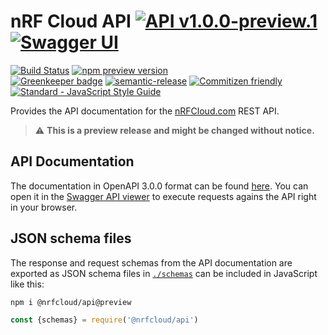 # nRF Cloud API [![API v1.0.0-preview.1](https://img.shields.io/badge/API-v1.0.0--preview.1-blue.svg)](https://raw.githubusercontent.com/nRFCloud/api/master/docs/api.yaml) [![Swagger UI](https://img.shields.io/badge/Swagger-UI-orange.svg)](http://petstore.swagger.io/?url=https%3A%2F%2Fraw.githubusercontent.com%2FnRFCloud%2Fapi%2Fmaster%2Fdocs%2Fapi.yaml%3Fv1.0.0-preview.1)

[![Build Status](https://travis-ci.org/nRFCloud/api.svg?branch=master)](https://travis-ci.org/nRFCloud/api)
[![npm preview version](https://img.shields.io/npm/v/@nrfcloud/api/preview.svg)](https://www.npmjs.com/package/@nrfcloud/api)  
[![Greenkeeper badge](https://badges.greenkeeper.io/nrfcloud/api.svg)](https://greenkeeper.io/)
[![semantic-release](https://img.shields.io/badge/%20%20%F0%9F%93%A6%F0%9F%9A%80-semantic--release-e10079.svg)](https://github.com/semantic-release/semantic-release)
[![Commitizen friendly](https://img.shields.io/badge/commitizen-friendly-brightgreen.svg)](http://commitizen.github.io/cz-cli/)
[![Standard - JavaScript Style Guide](https://img.shields.io/badge/code_style-standard-brightgreen.svg)](https://standardjs.com)

Provides the API documentation for the [nRFCloud.com](https://nrfcloud.com/) REST API.

> :warning: **This is a preview release and might be changed without notice.**

## API Documentation

The documentation in OpenAPI 3.0.0 format can be found [here](https://raw.githubusercontent.com/nRFCloud/api/master/docs/api.yaml). You can open it in the [Swagger API viewer](http://petstore.swagger.io/?url=https%3A%2F%2Fraw.githubusercontent.com%2FnRFCloud%2Fapi%2Fmaster%2Fdocs%2Fapi.yaml%3Fv1.0.0-preview.1) to execute requests agains the API right in your browser.

## JSON schema files

The response and request schemas from the API documentation are exported as JSON schema files in [`./schemas`](./schemas) can be included in JavaScript like this:

    npm i @nrfcloud/api@preview
   
```javascript
const {schemas} = require('@nrfcloud/api')
```
